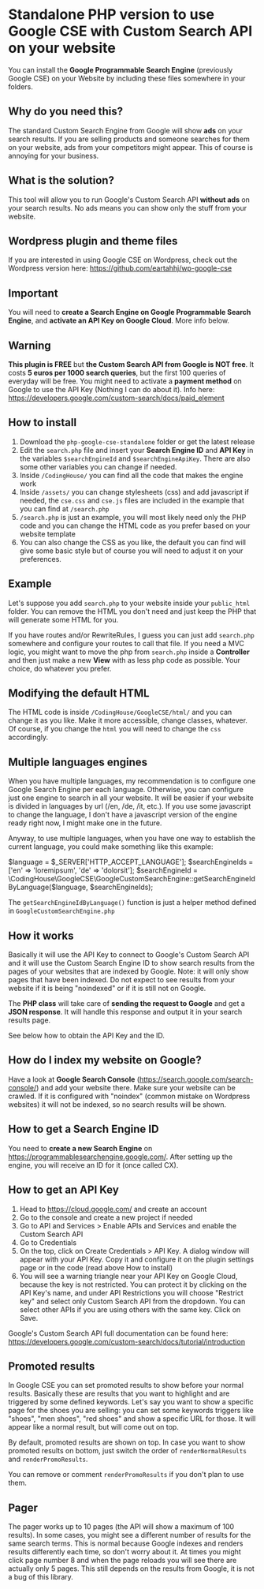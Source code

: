 #  Standalone PHP version to use Google CSE with Custom Search API on your website
You can install the **Google Programmable Search Engine** (previously Google CSE) on your Website by including these files somewhere in your folders.

## Why do you need this?
The standard Custom Search Engine from Google will show **ads** on your search results. If you are selling products and someone searches for them on your website, ads from your competitors might appear. This of course is annoying for your business.

## What is the solution?
This tool will allow you to run Google's Custom Search API **without ads** on your search results. No ads means you can show only the stuff from your website.

## Wordpress plugin and theme files
If you are interested in using Google CSE on Wordpress, check out the Wordpress version here: https://github.com/eartahhj/wp-google-cse

## Important
You will need to **create a Search Engine on Google Programmable Search Engine**, and **activate an API Key on Google Cloud**. More info below.

## Warning
**This plugin is FREE** but **the Custom Search API from Google is NOT free**. It costs **5 euros per 1000 search queries**, but the first 100 queries of everyday will be free. You might need to activate a **payment method** on Google to use the API Key (Nothing I can do about it).
Info here: https://developers.google.com/custom-search/docs/paid_element

## How to install
1) Download the `php-google-cse-standalone` folder or get the latest release
2) Edit the `search.php` file and insert your **Search Engine ID** and **API Key** in the variables `$searchEngineId` and `$searchEngineApiKey`. There are also some other variables you can change if needed.
3) Inside `/CodingHouse/` you can find all the code that makes the engine work
4) Inside `/assets/` you can change stylesheets (css) and add javascript if needed, the `cse.css` and `cse.js` files are included in the example that you can find at `/search.php`
5) `/search.php` is just an example, you will most likely need only the PHP code and you can change the HTML code as you prefer based on your website template
6) You can also change the CSS as you like, the default you can find will give some basic style but of course you will need to adjust it on your preferences.

## Example
Let's suppose you add `search.php` to your website inside your `public_html` folder. You can remove the HTML you don't need and just keep the PHP that will generate some HTML for you.

If you have routes and/or RewriteRules, I guess you can just add `search.php` somewhere and configure your routes to call that file. If you need a MVC logic, you might want to move the php from `search.php` inside a **Controller** and then just make a new **View** with as less php code as possible. Your choice, do whatever you prefer.

## Modifying the default HTML
The HTML code is inside `/CodingHouse/GoogleCSE/html/` and you can change it as you like. Make it more accessible, change classes, whatever.
Of course, if you change the `html` you will need to change the `css` accordingly.

## Multiple languages engines
When you have multiple languages, my recommendation is to configure one Google Search Engine per each language. Otherwise, you can configure just one engine to search in all your website.
It will be easier if your website is divided in languages by url (/en, /de, /it, etc.). If you use some javascript to change the language, I don't have a javascript version of the engine ready right now, I might make one in the future.

Anyway, to use multiple languages, when you have one way to establish the current language, you could make something like this example:

$language = $_SERVER['HTTP_ACCEPT_LANGUAGE'];
$searchEngineIds = ['en' => 'loremipsum', 'de' => 'dolorsit'];
$searchEngineId = \CodingHouse\GoogleCSE\GoogleCustomSearchEngine::getSearchEngineIdByLanguage($language, $searchEngineIds);

The `getSearchEngineIdByLanguage()` function is just a helper method defined in `GoogleCustomSearchEngine.php`

## How it works
Basically it will use the API Key to connect to Google's Custom Search API and it will use the Custom Search Engine ID to show search results from the pages of your websites that are indexed by Google.
Note: it will only show pages that have been indexed. Do not expect to see results from your website if it is being "noindexed" or if it is still not on Google.

The **PHP class** will take care of **sending the request to Google** and get a **JSON response**. It will handle this response and output it in your search results page.

See below how to obtain the API Key and the ID.

## How do I index my website on Google?
Have a look at **Google Search Console** (https://search.google.com/search-console/) and add your website there. Make sure your website can be crawled. If it is configured with "noindex" (common mistake on Wordpress websites) it will not be indexed, so no search results will be shown.

## How to get a Search Engine ID
You need to **create a new Search Engine** on https://programmablesearchengine.google.com/. After setting up the engine, you will receive an ID for it (once called CX).

## How to get an API Key
1) Head to https://cloud.google.com/ and create an account
2) Go to the console and create a new project if needed
3) Go to API and Services > Enable APIs and Services and enable the Custom Search API
4) Go to Credentials
5) On the top, click on Create Credentials > API Key. A dialog window will appear with your API Key. Copy it and configure it on the plugin settings page or in the code (read above How to install)
6) You will see a warning triangle near your API Key on Google Cloud, because the key is not restricted. You can protect it by clicking on the API Key's name, and under API Restrictions you will choose "Restrict key" and select only Custom Search API from the dropdown. You can select other APIs if you are using others with the same key. Click on Save.

Google's Custom Search API full documentation can be found here: https://developers.google.com/custom-search/docs/tutorial/introduction

## Promoted results
In Google CSE you can set promoted results to show before your normal results. Basically these are results that you want to highlight and are triggered by some defined keywords.
Let's say you want to show a specific page for the shoes you are selling: you can set some keywords triggers like "shoes", "men shoes", "red shoes" and show a specific URL for those. It will appear like a normal result, but will come out on top.

By default, promoted results are shown on top. In case you want to show promoted results on bottom, just switch the order of `renderNormalResults` and `renderPromoResults`.

You can remove  or comment `renderPromoResults` if you don't plan to use them.

## Pager
The pager works up to 10 pages (the API will show a maximum of 100 results).
In some cases, you might see a different number of results for the same search terms.
This is normal because Google indexes and renders results differently each time, so don't worry about it.
At times you might click page number 8 and when the page reloads you will see there are actually only 5 pages. This still depends on the results from Google, it is not a bug of this library.

